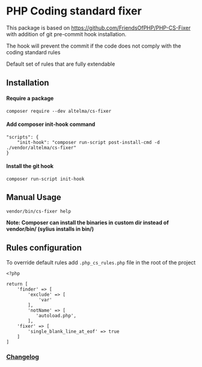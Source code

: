 # PHP Coding standard fixer

This package is based on https://github.com/FriendsOfPHP/PHP-CS-Fixer with addition of git pre-commit hook installation.

The hook will prevent the commit if the code does not comply with the coding standard rules

Default set of rules that are fully extendable

## Installation

#### Require a package
```
composer require --dev altelma/cs-fixer
```

#### Add composer init-hook command
```
"scripts": {
    "init-hook": "composer run-script post-install-cmd -d ./vendor/altelma/cs-fixer"
}
```

#### Install the git hook
```
composer run-script init-hook
```

## Manual Usage

```
vendor/bin/cs-fixer help
```

**Note: Composer can install the binaries in custom dir instead of vendor/bin/ (sylius installs in bin/)**


## Rules configuration

To override default rules add `.php_cs_rules.php` file in the root of the project

```
<?php

return [
    'finder' => [
        'exclude' => [
            'var'
        ],
        'notName' => [
           'autoload.php',
        ],
    'fixer' => [
        'single_blank_line_at_eof' => true
    ]
]

```

### [Changelog](CHANGELOG.md)
